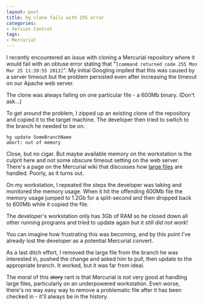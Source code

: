```yaml
---
layout: post
title: hg clone fails with 255 error
categories:
- Version Control
tags: 
- Mercurial
---
```


I recently encountered an issue with cloning a Mercurial repository where it
would fail with an obtuse error stating that "`[command returned code 255 Mon
Mar 25 11:39:55 2013]`". My initial Googling implied that this was caused by a
server timeout but the problem persisted even after increasing the timeout on
our Apache web server.

The clone was always failing on one particular file - a 600Mb binary. (Don't
ask...)

To get around the problem, I zipped up an existing clone of the repository and
copied it to the target machine. The developer then tried to switch to the
branch he needed to be on.

	hg update SomeBranchName  
	abort: out of memory  

Close, but no cigar. But maybe available memory on the workstation is the
culprit here and not some obscure timeout setting on the web server. There's a
page on the Mercurial wiki that discusses how [large
files](http://mercurial.selenic.com/wiki/HandlingLargeFiles) are handled.
Poorly, as it turns out.

On my workstation, I repeated the steps the developer was taking and monitored
the memory usage. When it hit the offending 600Mb file the memory usage jumped
to 1.2Gb for a split-second and then dropped back to 600Mb while it copied the
file.

The developer's workstation only has 3Gb of RAM so he closed down all other
running programs and tried to update again but it _still did not work_!

You can imagine how frustrating this was becoming, and by this point I've
already lost the developer as a potential Mercurial convert.

As a last ditch effort, I removed the large file from the branch he was
interested in, pushed the change and asked him to pull, then update to the
appropriate branch. It worked, but it was far from ideal.

The moral of this <del>story</del> rant is that Mercurial is not very good at
handling large files, particularly on an underpowered workstation. Even worse,
there's no way easy way to remove a problematic file after it has been checked
in - it'll always be in the history.

